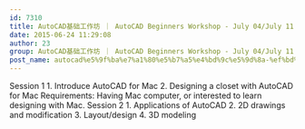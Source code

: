 ```yaml
---
id: 7310
title: AutoCAD基础工作坊 ｜ AutoCAD Beginners Workshop - July 04/July 11
date: 2015-06-24 11:29:08
author: 23
group: AutoCAD基础工作坊 ｜ AutoCAD Beginners Workshop - July 04/July 11
post_name: autocad%e5%9f%ba%e7%a1%80%e5%b7%a5%e4%bd%9c%e5%9d%8a-%ef%bd%9c-autocad-beginners-workshop-june-27july-04
---
```


Session 1 1. Introduce AutoCAD for Mac 2. Designing a closet with AutoCAD for Mac Requirements: Having Mac computer, or interested to learn designing with Mac. Session 2 1. Applications of AutoCAD 2. 2D drawings and modification 3. Layout/design 4. 3D modeling
